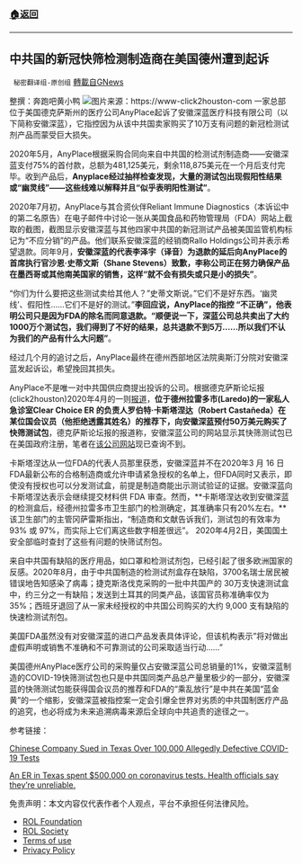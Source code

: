 ###  [:house:返回](README.md)
---


## 中共国的新冠快筛检测制造商在美国德州遭到起诉
` 秘密翻译组-原创组` [轉載自GNews](https://gnews.org/zh-hans/2657171/)

整撰：奔跑吧黄小鸭
 ![](https://assets.gnews.org/wp-content/uploads/2022/06/E55ZCDRUYRGADBOM6VP7ELLETE_1654268843.png)图片来源：https://www-click2houston-com 
一家总部位于美国德克萨斯州的医疗公司AnyPlace起诉了安徽深蓝医疗科技有限公司（以下简称安徽深蓝），它指控因为从该中共国卖家购买了10万支有问题的新冠检测试剂产品而蒙受巨大损失。
 
2020年5月，AnyPlace根据采购合同向来自中共国的检测试剂制造商——安徽深蓝支付75%的首付款，总额为481,125美元，剩余118,875美元在一个月后支付完毕。收到产品后，**Anyplace经过抽样检查发现，大量的测试包出现假阳性结果或“幽灵线”——这些线难以解释并且“似乎表明阳性测试”**。
 
2020年7月初，AnyPlace与其合资伙伴Reliant Immune Diagnostics（本诉讼中的第二名原告）在电子邮件中讨论一张从美国食品和药物管理局（FDA）网站上截取的截图，截图显示安徽深蓝与其他四家中共国的新冠测试产品被美国监管机构标记为“不应分销”的产品。他们联系安徽深蓝的经销商Rallo Holdings公司并表示希望退款。同年9月，**安徽深蓝的代表李泽宇（译音）为退款的延后向AnyPlace的首席执行官沙恩·史蒂文斯（Shane Stevens）致歉，李称公司正在努力确保产品在墨西哥或其他南美国家的销售，这样“就不会有损失或只是小的损失”**。
 
“你们为什么要把这些测试卖给其他人？”史蒂文斯说。”它们不是好东西。‘幽灵线’、假阳性……它们不是好的测试。”**李回应说，AnyPlace的指控 “不正确”，他表明公司只是因为FDA的除名而同意退款。“顺便说一下，深蓝公司总共卖出了大约1000万个测试包，我们得到了不好的结果，总共退款不到5万……所以我们不认为我们的产品有什么大问题”**。
 
经过几个月的追讨之后，AnyPlace最终在德州西部地区法院奥斯汀分院对安徽深蓝发起诉讼，希望挽回其损失。
 
AnyPlace不是唯一对中共国供应商提出投诉的公司。根据德克萨斯论坛报(click2houston)2020年4月的一则[报道](https://www-click2houston-com.translate.goog/news/texas/2020/04/10/a-laredo-er-spent-500000-on-coronavirus-tests-health-officials-say-theyre-unreliable/?_x_tr_sl=en&amp;_x_tr_tl=zh-CN&amp;_x_tr_hl=zh-CN&amp;_x_tr_pto=op,sc)，**位于德州拉雷多市(Laredo)的一家私人急诊室Clear Choice ER 的负责人罗伯特·卡斯塔涅达（Robert Castañeda）在某位国会议员（他拒绝透露其姓名）的推荐下，向安徽深蓝预付50万美元购买了快筛测试包**，德克萨斯论坛报的报道称，安徽深蓝公司的网站显示其快筛测试包已在美国政府注册，笔者在[该公司网站](http://www.ahslyl.cn/list-rongyuzizhi-3.html)现已查询不到。
 
卡斯塔涅达从一位FDA的代表人员那里获悉，安徽深蓝并不在2020年3 月 16 日FDA最新公布的合格制造商或允许申请紧急授权的名单上，但FDA同时又表示，即使没有授权也可以分发测试盒，前提是制造商能出示测试验证的证据。安徽深蓝向卡斯塔涅达表示会继续提交材料供 FDA 审查。然而，**卡斯塔涅达收到安徽深蓝的检测盒后，经德州拉雷多市卫生部门的检测确定，其准确率只有20%左右。**该卫生部门的主管冈萨雷斯指出，“制造商和文献告诉我们，测试包的有效率为 93% 或 97%，而实际上它们离这些数字相差很远”。 2020年4月2日，美国国土安全部临时查封了这些有问题的快筛试剂包。
 
来自中共国有缺陷的医疗用品，如口罩和检测试剂包，已经引起了很多欧洲国家的反感。2020年8月，由于中共国制造的检测试剂盒存在缺陷，3700名瑞士居民被错误地告知感染了病毒；捷克斯洛伐克采购的一批中共国产的 30万支快速测试盒中，约三分之一有缺陷；发送到土耳其的同类产品，该国官员称准确率仅为 35%；西班牙退回了从一家未经授权的中共国公司购买的大约 9,000 支有缺陷的快速检测试剂包。
 
美国FDA虽然没有对安徽深蓝的进口产品发表具体评论，但该机构表示”将对做出虚假声明或销售不准确和不可靠测试的公司采取适当行动……”
 
美国德州AnyPlace医疗公司的采购量仅占安徽深蓝公司总销量的1%，安徽深蓝制造的COVID-19快筛测试包也只是中共国同类产品总产量里极少的一部分，安徽深蓝的快筛测试包能获得国会议员的推荐和FDA的“乘乱放行”是中共在美国“蓝金黄”的一个缩影，安徽深蓝被指控案一定会引爆全世界对劣质的中共国制医疗产品的追究，也必将成为未来追溯病毒来源后全球向中共追责的途径之一。
 
参考链接：
 
[Chinese Company Sued in Texas Over 100,000 Allegedly Defective COVID-19 Tests](https://www-theepochtimes-com.translate.goog/lawsuit-seeks-damages-over-100000-covid-19-tests-imported-from-china_4506827.html?_x_tr_sl=en&amp;_x_tr_tl=zh-CN&amp;_x_tr_hl=zh-CN&amp;_x_tr_pto=op,sc)
 
[An ER in Texas spent $500,000 on coronavirus tests. Health officials say they’re unreliable.](https://www-click2houston-com.translate.goog/news/texas/2020/04/10/a-laredo-er-spent-500000-on-coronavirus-tests-health-officials-say-theyre-unreliable/?_x_tr_sl=en&amp;_x_tr_tl=zh-CN&amp;_x_tr_hl=zh-CN&amp;_x_tr_pto=op,sc)

免责声明：本文内容仅代表作者个人观点，平台不承担任何法律风险。
  
- [ROL Foundation](https://rolfoundation.org/)
- [ROL Society](https://rolsociety.org/)
- [Terms of use](https://gnews.org/terms-of-use-3/)
- [Privacy Policy](https://gnews.org/privacy-policy/)
